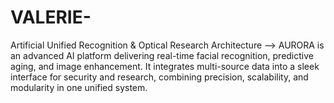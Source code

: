 # VALERIE-
Artificial Unified Recognition &amp; Optical Research Architecture  --> AURORA is an advanced AI platform delivering real-time facial recognition, predictive aging, and image enhancement. It integrates multi-source data into a sleek interface for security and research, combining precision, scalability, and modularity in one unified system.
